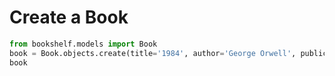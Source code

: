# Create a Book

```python
from bookshelf.models import Book
book = Book.objects.create(title='1984', author='George Orwell', publication_year=1949)
book
```

